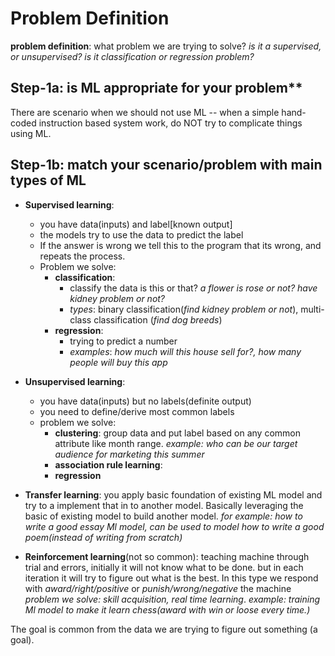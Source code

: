 # Problem Definition

**problem definition**: what problem we are trying to solve? *is it a supervised, or unsupervised? is it classification or regression problem?*

## Step-1a: is ML appropriate for your problem**

There are scenario when we should not use ML -- when a simple hand-coded instruction based system work, do NOT try to complicate things using ML.

## Step-1b: match your scenario/problem with main types of ML

- **Supervised learning**:
  - you have data(inputs) and label[known output]
  - the models try to use the data to predict the label
  - If the answer is wrong we tell this to the program that its wrong, and repeats the process.
  - Problem we solve:
    - **classification**:
      - classify the data is this or that? *a flower is rose or not? have kidney problem or not?*
      - *types*: binary classification(*find kidney problem or not*), multi-class classification (*find dog breeds*)
    - **regression**:
      - trying to predict a number
      - *examples*: *how much will this house sell for?, how many people will buy this app*

- **Unsupervised learning**:
  - you have data(inputs) but no labels(definite output)
  - you need to define/derive most common labels
  - problem we solve:
    - **clustering**: group data and put label based on any common attribute like month range. *example: who can be our target audience for marketing this summer*
    - **association rule learning**:
    - **regression**

- **Transfer learning**: you apply basic foundation of existing ML model and try to a implement that in to another model. Basically leveraging the basic of existing model to build another model. *for example: how to write a good essay Ml model, can be used to model how to write a good poem(instead of writing from scratch)*

- **Reinforcement learning**(not so common): teaching machine through trial and errors, initially it will not know what to be done. but in each iteration it will try to figure out what is the best. In this type we respond with *award/right/positive* or *punish/wrong/negative* the machine *problem we solve: skill acquisition, real time learning*. *example: training Ml model to make it learn chess(award with win or loose every time.)*

The goal is common from the data we are trying to figure out something (a goal).

